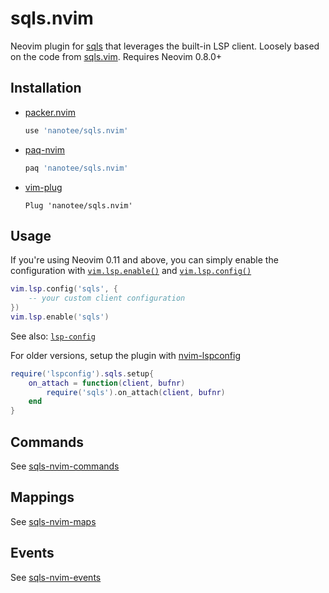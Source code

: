 # sqls.nvim

Neovim plugin for [sqls](https://github.com/lighttiger2505/sqls) that leverages the built-in LSP client. Loosely based on the code from [sqls.vim](https://github.com/lighttiger2505/sqls.vim). Requires Neovim 0.8.0+

## Installation

- [packer.nvim](https://github.com/wbthomason/packer.nvim)
    ```lua
    use 'nanotee/sqls.nvim'
    ```
- [paq-nvim](https://github.com/savq/paq-nvim)
    ```lua
    paq 'nanotee/sqls.nvim'
    ```
- [vim-plug](https://github.com/junegunn/vim-plug)
    ```vim
    Plug 'nanotee/sqls.nvim'
    ```

## Usage

If you're using Neovim 0.11 and above, you can simply enable the configuration with [`vim.lsp.enable()`](https://neovim.io/doc/user/lsp.html#vim.lsp.enable()) and [`vim.lsp.config()`](https://neovim.io/doc/user/lsp.html#vim.lsp.config())

```lua
vim.lsp.config('sqls', {
    -- your custom client configuration
})
vim.lsp.enable('sqls')
```

See also: [`lsp-config`](https://neovim.io/doc/user/lsp.html#lsp-config)

For older versions, setup the plugin with [nvim-lspconfig](https://github.com/neovim/nvim-lspconfig)

```lua
require('lspconfig').sqls.setup{
    on_attach = function(client, bufnr)
        require('sqls').on_attach(client, bufnr)
    end
}
```

## Commands

See [sqls-nvim-commands](doc/sqls-nvim.txt#L14)

## Mappings

See [sqls-nvim-maps](doc/sqls-nvim.txt#L54)

## Events

See [sqls-nvim-events](doc/sqls-nvim.txt#L66)
